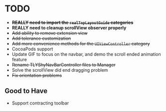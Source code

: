 
# TODO

+ ~~**REALLY need to import the `realTopLayoutGuide` categories**~~
+ **REALLY need to cleanup scrollView observer properly**
+ ~~Add ability to remove extension view~~
+ ~~Add tolerance customization~~
+ ~~Add more convenience methods for the `UIViewController` category~~
+ CocoaPods support
+ Update GIF to focus on the navbar, and demo the scroll ended animation feature
+ ~~Rename TLYShyNavBarController files to Manager~~
+ Solve the scrollView did end dragging problem
+ ~~Fix orientation problems~~

## Good to Have

+ Support contracting toolbar
